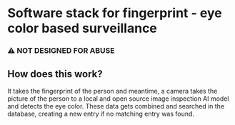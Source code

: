 # Software stack for fingerprint - eye color based surveillance
### ⚠️ NOT DESIGNED FOR ABUSE
## How does this work?
It takes the fingerprint of the person and meantime, a camera takes the picture of the person to a local and open source image inspection AI model and detects the eye color. These data gets combined and searched in the database, creating a new entry if no matching entry was found.